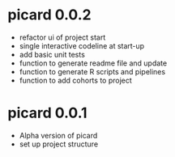 picard 0.0.2
==========================

- refactor ui of project start
- single interactive codeline at start-up
- add basic unit tests
- function to generate readme file and update
- function to generate R scripts and pipelines
- function to add cohorts to project

picard 0.0.1
==========================

- Alpha version of picard
- set up project structure

